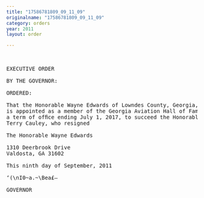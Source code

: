 ```yaml
---
title: "17586781809_09_11_09"
originalname: "17586781809_09_11_09"
category: orders
year: 2011
layout: order

---
```

<pre>
 

EXECUTIVE ORDER

BY THE GOVERNOR:

ORDERED:

That the Honorable Wayne Edwards of Lowndes County, Georgia,
is appointed as a member of the Georgia Aviation Hall of Fame, for
a term of ofﬁce ending July 1, 2017, to succeed the Honorable
Terry Cauley, who resigned

The Honorable Wayne Edwards

1310 Deerbrook Drive
Valdosta, GA 31602

This ninth day of September, 2011

‘(\nI0~a.~\Bea£—

GOVERNOR

</pre>
